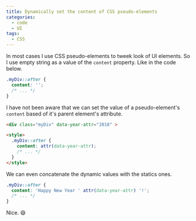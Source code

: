 ```yaml
---
title: Dynamically set the content of CSS pseudo-elements
categories:
  - code
  - UI
tags:
  - CSS
---
```


In most cases I use CSS pseudo-elements to tweek look of UI elements. So I use empty string as a value of the `content` property. Like in the code below.

```css
.myDiv::after {
  content: '';
  /* ... */
}
```

I have not been aware that we can set the value of a pseudo-element's `content` based of it's parent element's attribute.

```html
<div class="myDiv" data-year-attr="2018" >

<style>
  .myDiv::after {
    content: attr(data-year-attr);
    /* ... */
  }
</style>
```

We can even concatenate the dynamic values with the statics ones.

```css
.myDiv::after {
  content: 'Happy New Year ' attr(data-year-attr) '!';
  /* ... */
}
```

Nice. :smile:
